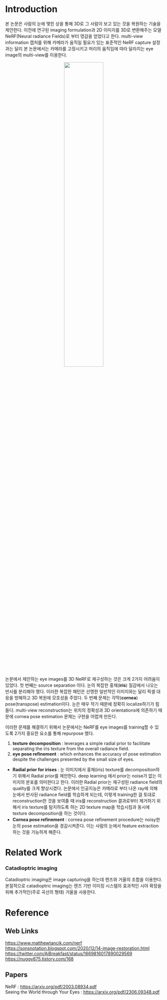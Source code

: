 # Introduction
본 논문은 사람의 눈에 맺힌 상을 통해 3D로 그 사람이 보고 있는 것을 복원하는 기술을 제안한다. 
이전에 연구된 imaging formulation과 2D 이미지를 3D로 변환해주는 모델 NeRF(Neural radiance Fields)로 부터 영감을 얻었다고 한다. 
multi-view information 캡처를 위해 카메라가 움직일 필요가 있는 표준적인 NeRF capture 설정과는 달리 본 논문에서는 카메라를 고정시키고 머리의 움직임에 따라 달라지는 eye image의 multi-view를 이용한다. 

<p align="center"><img src="https://github.com/em-1001/AI/assets/80628552/5795dc6d-9dfb-4d28-bba9-7ec3ba6ab29c" height="50%" width="50%"></p>


논문에서 제안하는 eye images를 3D NeRF로 재구성하는 것은 크게 2가지 어려움이 있었다. 
첫 번째는 source separation 이다. 눈의 복잡한 홍채(**iris**) 질감에서 나오는 반사를 분리해야 했다. 
이러한 복잡한 패턴은 선명한 일반적인 이미지와는 달리 픽셀 대응을 방해하고 3D 복원에 모호성을 주었다.
두 번째 문제는 각막(**cornea**) pose(transpose) estimation이다. 눈은 매우 작기 때문에 정확히 localize하기가 힘들다. 
multi-view reconstruction는 위치의 정확성과 3D orientations에 의존하기 때문에 cornea pose estimation 문제는 구현을 어렵게 만든다. 

이러한 문제를 해결하기 위해서 논문에서는 NeRF를 eye images를 training할 수 있도록 2가지 중요한 요소를 통해 repurpose 했다. 

1. **texture decomposition** : leverages a simple radial prior to facilitate separating the iris texture from the overall radiance field.
2.  **eye pose refinement** : which enhances the accuracy of pose estimation despite the
challenges presented by the small size of eyes.

- **Radial prior for irises** : 눈 이미지에서 홍채(iris) texture를 decomposition하기 위해서 Radial prior를 제안한다. deep learning 에서 prior는 noise가 없는 이미지의 분포를 의미한다고 한다. 이러한 Radial prior는 재구성된 radiance field의 quality를 크게 향상시켰다. 논문에서 인공지능은 카메라로 부터 나온 ray에 의해 눈에서 반사된 radiance field를 학습하게 되는데, 이렇게 training한 걸 토대로 reconstruction한 것을 보여줄 때 iris를 reconstruction 결과로부터 제거하기 위해서 iris texture를 탐지하도록 하는 2D texture map을 학습시킴과 동시에 texture decomposition을 하는 것이다.         
- **Cornea pose refinement** :  cornea pose refinement procedure는 noisy한 눈의 pose estimation을 경감시켜준다. 이는 사람의 눈에서 feature extraction하는 것을 가능하게 해준다.   

# Related Work
### Catadioptric imaging
Catadioptric imaging은 image capturing을 하는데 렌즈와 거울의 조합을 이용한다. 본질적으로 catadioptric imaging는 렌즈 기반 이미징 시스템의 효과적인 시야 확장을 위해 추가적인(주로 곡선의 형태) 거울을 사용한다.



# Reference
## Web Links
https://www.matthewtancik.com/nerf   
https://sonsnotation.blogspot.com/2020/12/14-image-restoration.html     
https://twitter.com/AiBreakfast/status/1669816017890029569     
https://nuggy875.tistory.com/168   

## Papers 
NeRF : https://arxiv.org/pdf/2003.08934.pdf  
Seeing the World through Your Eyes : https://arxiv.org/pdf/2306.09348.pdf  
